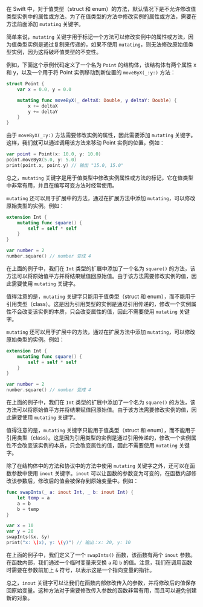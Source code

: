 
在 Swift 中，对于值类型（struct 和 enum）的方法，默认情况下是不允许修改值类型实例中的属性或方法。为了在值类型的方法中修改实例的属性或方法，需要在方法前面添加 `mutating` 关键字。

简单来说，`mutating` 关键字用于标记一个方法可以修改实例中的属性或方法，因为值类型实例是通过复制来传递的，如果不使用 `mutating`，则无法修改原始值类型实例，因为这将破坏值类型的不变性。

例如，下面这个示例代码定义了一个名为 `Point` 的结构体，该结构体有两个属性 x 和 y，以及一个用于将 Point 实例移动到新位置的 `moveByX(_:y:)` 方法：

```swift
struct Point {
    var x = 0.0, y = 0.0

    mutating func moveByX(_ deltaX: Double, y deltaY: Double) {
        x += deltaX
        y += deltaY
    }
}
```

由于 `moveByX(_:y:)` 方法需要修改实例的属性，因此需要添加 `mutating` 关键字。这样，我们就可以通过调用该方法来移动 Point 实例的位置，例如：

```swift
var point = Point(x: 10.0, y: 10.0)
point.moveByX(5.0, y: 5.0)
print(point.x, point.y) // 输出 "15.0, 15.0"
```

总之，`mutating` 关键字是用于值类型中修改实例属性或方法的标记，它在值类型中非常有用，并且在编写可变方法时经常使用。

`mutating` 还可以用于扩展中的方法，通过在扩展方法中添加 `mutating`，可以修改原始类型的实例。例如：

```swift
extension Int {
    mutating func square() {
        self = self * self
    }
}

var number = 2
number.square() // number 变成 4
```

在上面的例子中，我们在 `Int` 类型的扩展中添加了一个名为 `square()` 的方法，该方法可以将原始值平方并将结果赋值回原始值。由于该方法需要修改实例的值，因此需要使用 `mutating` 关键字。

值得注意的是，`mutating` 关键字只能用于值类型（struct 和 enum），而不能用于引用类型（class）。这是因为引用类型的实例是通过引用传递的，修改一个实例属性不会改变该实例的本质，只会改变属性的值，因此不需要使用 `mutating` 关键字。



`mutating` 还可以用于扩展中的方法，通过在扩展方法中添加 `mutating`，可以修改原始类型的实例。例如：

```swift
extension Int {
    mutating func square() {
        self = self * self
    }
}

var number = 2
number.square() // number 变成 4
```

在上面的例子中，我们在 `Int` 类型的扩展中添加了一个名为 `square()` 的方法，该方法可以将原始值平方并将结果赋值回原始值。由于该方法需要修改实例的值，因此需要使用 `mutating` 关键字。

值得注意的是，`mutating` 关键字只能用于值类型（struct 和 enum），而不能用于引用类型（class）。这是因为引用类型的实例是通过引用传递的，修改一个实例属性不会改变该实例的本质，只会改变属性的值，因此不需要使用 `mutating` 关键字。

除了在结构体中的方法和协议中的方法中使用 `mutating` 关键字之外，还可以在函数参数中使用 `inout` 关键字。`inout` 可以让函数的参数变为可变的，在函数内部修改该参数后，修改后的值会被保存到原始变量中。例如：

```swift
func swapInts(_ a: inout Int, _ b: inout Int) {
    let temp = a
    a = b
    b = temp
}

var x = 10
var y = 20
swapInts(&x, &y)
print("x: \(x), y: \(y)") // 输出：x: 20, y: 10
```

在上面的例子中，我们定义了一个 `swapInts()` 函数，该函数有两个 `inout` 参数。在函数内部，我们通过一个临时变量来交换 `a` 和 `b` 的值。注意，我们在调用函数时需要在参数前加上 `&` 符号，以表示这是一个指向变量的指针。

总之，`inout` 关键字可以让我们在函数内部修改传入的参数，并将修改后的值保存回原始变量。这种方法对于需要修改传入参数的函数非常有用，而且可以避免创建新的对象。
